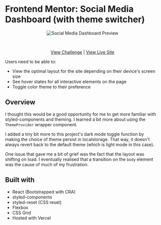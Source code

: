 # Frontend Mentor: Social Media Dashboard (with theme switcher)

<p align="center">
<img src="https://res.cloudinary.com/dxzcdb0pm/image/upload/v1646190532/fem-compilation/social-media-dash_tm5gqi.png" alt="Social Media Dashboard Preview" />
</p>
<br />
<p align="center">
  <a href="https://www.frontendmentor.io/challenges/social-media-dashboard-with-theme-switcher-6oY8ozp_H/">View Challenge</a> | <a href="https://fe-mentor-social-media-dash.vercel.app/">View Live Site</a>
</div>

<br />

Users need to be able to:

- View the optimal layout for the site depending on their device's screen size
- See hover states for all interactive elements on the page
- Toggle color theme to their preference

## Overview

I thought this would be a good opportunity for me to get more familiar with styled-components and theming. I learned a bit more about using the `ThemeProvider` wrapper component.

I added a tiny bit more to this project's dark mode toggle function by making the choice of theme persist in localstorage. That way, it doesn't always revert back to the default theme (which is light mode in this case).

One issue that gave me a bit of grief was the fact that the layout was shifting on load. I eventually realised that a transition on the `body` element was the cause of much of my frustration.

## Built with

- React (Bootstrapped with CRA)
- styled-components
- styled-reset (CSS reset)
- Flexbox
- CSS Grid
- Hosted with Vercel
